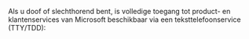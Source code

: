 Als u doof of slechthorend bent, is volledige toegang tot product- en klantenservices van Microsoft beschikbaar via een teksttelefoonservice (TTY/TDD):

<!--HONumber=Oct16_HO1-->


